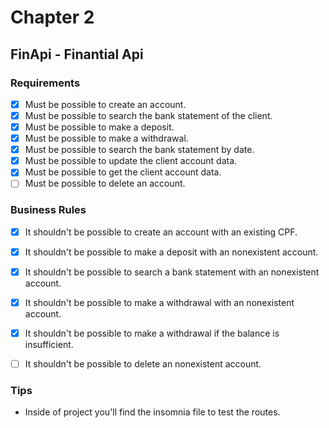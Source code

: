 # Chapter 2 

## FinApi - Finantial Api

### Requirements

- [x] Must be possible to create an account.
- [x] Must be possible to search the bank statement of the client.
- [x] Must be possible to make a deposit.
- [x] Must be possible to make a withdrawal.
- [x] Must be possible to search the bank statement by date.
- [x] Must be possible to update the client account data.
- [x] Must be possible to get the client account data.
- [ ] Must be possible to delete an account.

### Business Rules

- [x] It shouldn't be possible to create an account with an existing CPF.
- [x] It shouldn't be possible to make a deposit with an nonexistent account.
- [x] It shouldn't be possible to search a bank statement with an nonexistent account.
- [x] It shouldn't be possible to make a withdrawal with an nonexistent account.
- [x] It shouldn't be possible to make a withdrawal if the balance is insufficient.
- [ ] It shouldn't be possible to delete an nonexistent account.


### Tips

- Inside of project you'll find the insomnia file to test the routes.
